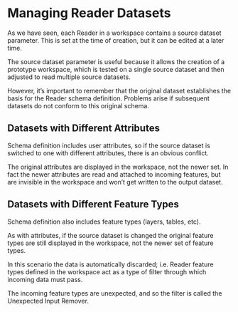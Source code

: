 # Managing Reader Datasets #

As we have seen, each Reader in a workspace contains a source dataset parameter. This is set at the time of creation, but it can be edited at a later time.

The source dataset parameter is useful because it allows the creation of a prototype workspace, which is tested on a single source dataset and then adjusted to read multiple source datasets. 

However, it’s important to remember that the original dataset establishes the basis for the Reader schema definition. Problems arise if subsequent datasets do not conform to this original schema.


## Datasets with Different Attributes ##

Schema definition includes user attributes, so if the source dataset is switched to one with different attributes, there is an obvious conflict.

The original attributes are displayed in the workspace, not the newer set. In fact the newer attributes are read and attached to incoming features, but are invisible in the workspace and won’t get written to the output dataset. 


## Datasets with Different Feature Types ##
Schema definition also includes feature types (layers, tables, etc).

As with attributes, if the source dataset is changed the original feature types are still displayed in the workspace, not the newer set of feature types. 

In this scenario the data is automatically discarded; i.e. Reader feature types defined in the workspace act as a type of filter through which incoming data must pass.

The incoming feature types are unexpected, and so the filter is called the Unexpected Input Remover.